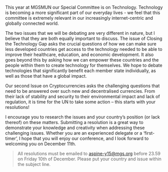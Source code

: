 This year at MGSMUN our Special Committee is on Technology. Technology is becoming a more significant part of our everyday lives - we feel that this committee is extremely relevant in our increasingly internet-centric and globally connected world.

The two issues that we will be debating are very different in nature, but I believe that they are both equally important to discuss. The issue of Closing the Technology Gap asks the crucial questions of how we can make sure less developed countries get access to the technology needed to be able to improve their healthcare, education, and economic development. It also goes beyond this by asking how we can empower these countries and the people within them to create technology for themselves. We hope to debate technologies that significantly benefit each member state individually, as well as those that have a global impact.

Our second Issue on Cryptocurrencies asks the challenging questions that need to be answered over such new and decentralised currencies. From their lack of stability and security to their environmental impact and lack of regulation, it is time for the UN to take some action – this starts with your resolutions!

I encourage you to research the issues and your country’s position (or lack thereof) on these matters. Submitting a resolution is a great way to demonstrate your knowledge and creativity when addressing these challenging issues. Whether you are an experienced delegate or a ‘first-timer’, I hope that you will enjoy our conference, and I look forward to welcoming you on December 11th.

> All resolutions must be emailed to aspine-y15@mgs.org before 23.59 on Friday 10th of December. Please put your country and issue within the subject line.
